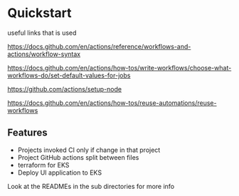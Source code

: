 # Quickstart

useful links that is used

https://docs.github.com/en/actions/reference/workflows-and-actions/workflow-syntax

https://docs.github.com/en/actions/how-tos/write-workflows/choose-what-workflows-do/set-default-values-for-jobs

https://github.com/actions/setup-node

https://docs.github.com/en/actions/how-tos/reuse-automations/reuse-workflows

## Features

- Projects invoked CI only if change in that project
- Project GitHub actions split between files
- terraform for EKS
- Deploy UI application to EKS


Look at the READMEs in the sub directories for more info
